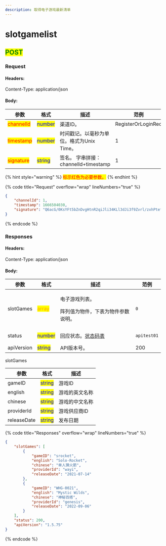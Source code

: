 ```yaml
---
description: 取得电子游戏最新清单
---
```


# slotgamelist

## <mark style="color:green;">POST</mark>

### **Request**

#### Headers:

Content-Type: application/json

#### Body:

<table><thead><tr><th>参数</th><th>格式</th><th>描述</th><th data-hidden>范例</th></tr></thead><tbody><tr><td><mark style="color:red;">channelId</mark></td><td><mark style="color:blue;">number</mark></td><td>渠道ID。</td><td>RegisterOrLoginReq</td></tr><tr><td><mark style="color:red;">timestamp</mark></td><td><mark style="color:blue;">number</mark></td><td>时间戳记。以毫秒为单位。格式为Unix Time。</td><td>1</td></tr><tr><td><mark style="color:red;">signature</mark></td><td><mark style="color:blue;">string</mark></td><td>签名。 字串拼接：channelId+timestamp</td><td>1</td></tr></tbody></table>

{% hint style="warning" %}
<mark style="color:red;">标示红色为必要参数。</mark>
{% endhint %}

{% code title="Request" overflow="wrap" lineNumbers="true" %}
```json
{
    "channelId": 1,
    "timestamp": 1666504030,
    "signature": "Q6acG/0KsYFt5bZnDvgHtnR2qiJli34KLl3dJi3f9Zvrl/zxhPtefzfxq/svPfxG/i+hDusz49VPrYEvlm5O4t1MkgcYEoJfeztzDxc5mlS6TpORXIXi6cV2Epz+4ztB6aFlp3zaV2gP4jme1zcbau9nTtF8OD/gZL4t9ndz01o="
}
```
{% endcode %}

### **Responses**

#### Headers:

Content-Type: application/json

#### Body:

<table><thead><tr><th>参数</th><th>格式</th><th>描述</th><th data-hidden>范例</th></tr></thead><tbody><tr><td>slotGames</td><td><mark style="color:orange;">array</mark></td><td><p>电子游戏列表。</p><p>阵列值为物件，下表为物件参数说明。</p></td><td><pre><code>0
</code></pre></td></tr><tr><td>status</td><td><mark style="color:blue;">number</mark></td><td>回应状态。<a href="../../ebet-zhuang-tai-ma.md#ebet-xiang-ying-de-zhuang-tai-dai-ma">状态码表</a></td><td><pre><code>apitest01
</code></pre></td></tr><tr><td>apiVersion</td><td><mark style="color:blue;">string</mark></td><td>API版本号。</td><td>200</td></tr></tbody></table>

slotGames

| 参数          | 格式                                      | 描述      |
| ----------- | --------------------------------------- | ------- |
| gameID      | <mark style="color:blue;">string</mark> | 游戏ID    |
| english     | <mark style="color:blue;">string</mark> | 游戏的英文名称 |
| chinese     | <mark style="color:blue;">string</mark> | 游戏的中文名称 |
| providerId  | <mark style="color:blue;">string</mark> | 游戏供应商ID |
| releaseDate | <mark style="color:blue;">string</mark> | 发布日期    |

{% code title="Responses" overflow="wrap" lineNumbers="true" %}
```json
{
    "slotGames": [
        {
            "gameID": "srocket",
            "english": "Solo-Rocket",
            "chinese": "单人猜火箭",
            "providerId": "wayi",
            "releaseDate": "2021-07-14"
        },
        {
            "gameID": "WHG-0021",
            "english": "Mystic Wilds",
            "chinese": "神秘百搭",
            "providerId": "genesis",
            "releaseDate": "2022-09-06"
        }
    ],
    "status": 200,
    "apiVersion": "1.5.75"
}
```
{% endcode %}
